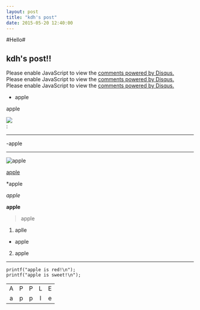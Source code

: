 ```yaml
---
layout: post
title: "kdh's post"
date: 2015-05-20 12:40:00
---
```


#Hello#


## kdh's post!! ##

<div id="disqus_thread"></div>
<script type="text/javascript">
    /* * * CONFIGURATION VARIABLES * * */
    var disqus_shortname = 'test2448';
    
    /* * * DON'T EDIT BELOW THIS LINE * * */
    (function() {
        var dsq = document.createElement('script'); dsq.type = 'text/javascript'; dsq.async = true;
        dsq.src = '//' + disqus_shortname + '.disqus.com/embed.js';
        (document.getElementsByTagName('head')[0] || document.getElementsByTagName('body')[0]).appendChild(dsq);
    })();
</script>
<noscript>Please enable JavaScript to view the <a href="https://disqus.com/?ref_noscript" rel="nofollow">comments powered by Disqus.</a></noscript>
<script type="text/javascript">
    /* * * CONFIGURATION VARIABLES * * */
    var disqus_shortname = 'test2448';
    
    /* * * DON'T EDIT BELOW THIS LINE * * */
    (function () {
        var s = document.createElement('script'); s.async = true;
        s.type = 'text/javascript';
        s.src = '//' + disqus_shortname + '.disqus.com/count.js';
        (document.getElementsByTagName('HEAD')[0] || document.getElementsByTagName('BODY')[0]).appendChild(s);
    }());
</script>

<div id="disqus_thread"></div>
<script type="text/javascript">
    /* * * CONFIGURATION VARIABLES * * */
    var disqus_shortname = 'test2448';
    
    /* * * DON'T EDIT BELOW THIS LINE * * */
    (function() {
        var dsq = document.createElement('script'); dsq.type = 'text/javascript'; dsq.async = true;
        dsq.src = '//' + disqus_shortname + '.disqus.com/embed.js';
        (document.getElementsByTagName('head')[0] || document.getElementsByTagName('body')[0]).appendChild(dsq);
    })();
</script>
<noscript>Please enable JavaScript to view the <a href="https://disqus.com/?ref_noscript" rel="nofollow">comments powered by Disqus.</a></noscript>
<script type="text/javascript">
    /* * * CONFIGURATION VARIABLES * * */
    var disqus_shortname = 'test2448';
    
    /* * * DON'T EDIT BELOW THIS LINE * * */
    (function () {
        var s = document.createElement('script'); s.async = true;
        s.type = 'text/javascript';
        s.src = '//' + disqus_shortname + '.disqus.com/count.js';
        (document.getElementsByTagName('HEAD')[0] || document.getElementsByTagName('BODY')[0]).appendChild(s);
    }());
</script>

<div id="disqus_thread"></div>
<script type="text/javascript">
    /* * * CONFIGURATION VARIABLES * * */
    var disqus_shortname = 'test2448';
    
    /* * * DON'T EDIT BELOW THIS LINE * * */
    (function() {
        var dsq = document.createElement('script'); dsq.type = 'text/javascript'; dsq.async = true;
        dsq.src = '//' + disqus_shortname + '.disqus.com/embed.js';
        (document.getElementsByTagName('head')[0] || document.getElementsByTagName('body')[0]).appendChild(dsq);
    })();
</script>
<noscript>Please enable JavaScript to view the <a href="https://disqus.com/?ref_noscript" rel="nofollow">comments powered by Disqus.</a></noscript>
<script type="text/javascript">
    /* * * CONFIGURATION VARIABLES * * */
    var disqus_shortname = 'test2448';
    
    /* * * DON'T EDIT BELOW THIS LINE * * */
    (function () {
        var s = document.createElement('script'); s.async = true;
        s.type = 'text/javascript';
        s.src = '//' + disqus_shortname + '.disqus.com/count.js';
        (document.getElementsByTagName('HEAD')[0] || document.getElementsByTagName('BODY')[0]).appendChild(s);
    }());
</script>



- apple


apple

<html>
<head>
<title>
</title>
</head>
<body>
<DIV id="In_1" style="DISPLAY: block"><SPAN style="FONT-SIZE: 9pt; CURSOR: hand; COLOR: #0482d6" onclick="In_1.style.display='none';Out_1.style.display='block'"><U><img src ="https://d30y9cdsu7xlg0.cloudfront.net/png/151852-84.png"></U></SPAN></DIV>
<DIV id="Out_1" style="DISPLAY: none"><SPAN style="FONT-SIZE: 9pt; CURSOR: hand; COLOR: #0482d6" onclick="In_1.style.display='block';Out_1.style.display='none'"><U><img src ="https://d30y9cdsu7xlg0.cloudfront.net/png/151818-84.png"></U></SPAN> 
<P><SPAN style="FONT-SIZE: 9pt"><div id="disqus_thread"></div>
<script type="text/javascript">
    /* * * CONFIGURATION VARIABLES * * */
    var disqus_shortname = 'test2448';
    
    /* * * DON'T EDIT BELOW THIS LINE * * */
    (function() {
        var dsq = document.createElement('script'); dsq.type = 'text/javascript'; dsq.async = true;
        dsq.src = '//' + disqus_shortname + '.disqus.com/embed.js';
        (document.getElementsByTagName('head')[0] || document.getElementsByTagName('body')[0]).appendChild(dsq);
    })();
</script>
<noscript>Please enable JavaScript to view the <a href="https://disqus.com/?ref_noscript" rel="nofollow">comments powered by Disqus.</a></noscript>
<script type="text/javascript">
    /* * * CONFIGURATION VARIABLES * * */
    var disqus_shortname = 'test2448';
    
    /* * * DON'T EDIT BELOW THIS LINE * * */
    (function () {
        var s = document.createElement('script'); s.async = true;
        s.type = 'text/javascript';
        s.src = '//' + disqus_shortname + '.disqus.com/count.js';
        (document.getElementsByTagName('HEAD')[0] || document.getElementsByTagName('BODY')[0]).appendChild(s);
    }());
</script>
</SPAN></P></DIV></body>
</html>: 


---
-apple


***

![apple](http://cfile24.uf.tistory.com/image/245A80485254E350180F5A)


[apple](http://terms.naver.com/entry.nhn?docId=1106882&cid=40942&categoryId=32108)

*apple


*apple*


**apple**


>apple


1. aplle
* apple

2. apple


*********

```
printf("apple is red!\n");
printf("apple is sweet!\n");
```

| | | | | |
:---:|:---:|:---:|:---:|:---:
A | P | P | L | E 
a | p | p | l | e


